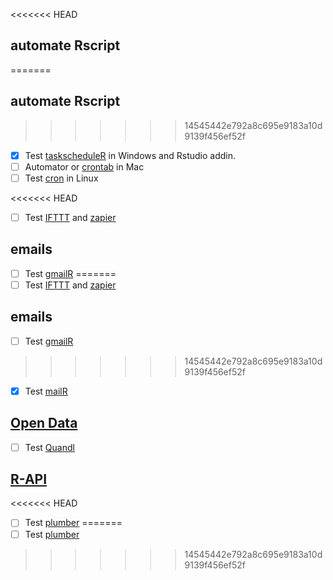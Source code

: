 <<<<<<< HEAD
## automate Rscript
=======
## automate Rscript 
>>>>>>> 14545442e792a8c695e9183a10d9139f456ef52f

* [x] Test [taskscheduleR](https://github.com/bnosac/taskscheduleR) in Windows and Rstudio addin.
* [ ] Automator or [crontab](https://www.r-bloggers.com/scheduling-r-tasks-with-crontabs-to-conserve-memory/) in Mac
* [ ] Test [cron](http://kvz.io/blog/2007/07/29/schedule-tasks-on-linux-using-crontab/) in Linux

<<<<<<< HEAD
* [ ] Test [IFTTT](https://www.r-bloggers.com/connecting-r-to-everything-with-iattt/) and [zapier](https://zapier.com/app/explore)

## emails

* [ ] Test [gmailR](https://github.com/jimhester/gmailr)
=======
* [ ] Test [IFTTT](https://www.r-bloggers.com/connecting-r-to-everything-with-ifttt/) and [zapier](https://zapier.com/app/explore)

## emails

* [ ] Test [gmailR](https://github.com/jimhester/gmailr) 
>>>>>>> 14545442e792a8c695e9183a10d9139f456ef52f
* [x] Test [mailR](https://github.com/rpremraj/mailR)

## [Open Data](https://cran.r-project.org/web/views/WebTechnologies.html)

* [ ] Test [Quandl](https://www.quandl.com/tools/r)

## [R-API](https://cran.r-project.org/web/packages/httr/vignettes/api-packages.html)
<<<<<<< HEAD
* [ ] Test [plumber](http://plumber.trestletech.com/)
=======
* [ ] Test [plumber](http://plumber.trestletech.com/)
>>>>>>> 14545442e792a8c695e9183a10d9139f456ef52f

